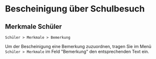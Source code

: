 ﻿# Bescheinigung über Schulbesuch

## Merkmale Schüler

`Schüler > Merkmale > Bemerkung`

Um der Bescheinigung eine Bemerkung zuzuordnen, tragen Sie im Menü `Schüler > Merkmale`  im Feld "Bemerkung" den entsprechenden Text ein.